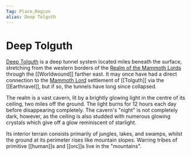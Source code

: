 ```yaml
---
Tag: Place,Region
alias: Deep Tolguth
---
```

# Deep Tolguth
[Deep Tolguth](https://pathfinderwiki.com/wiki/Deep_Tolguth) is a deep tunnel system located miles beneath the surface, stretching from the western borders of the [Realm of the Mammoth Lords](Realm-of-the-Mammoth-Lords) through the [[Worldwound]] farther east. It may once have had a direct connection to the [Mammoth Lord](Mammoth-Lord) settlement of [[Tolguth]] via the [[Earthnavel]], but if so, the tunnels have long since collapsed.

The realm is a vast cavern, lit by a brightly glowing light in the centre of its ceiling, two miles off the ground. The light burns for 12 hours each day before disappearing completely. The cavern's "night" is not completely dark, however, as the ceiling is also studded with numerous glowing crystals which give off a glow reminiscent of starlight.

Its interior terrain consists primarily of jungles, lakes, and swamps, whilst the ground at its perimeter rises like mountain slopes. Warring tribes of primitive [[human]]s and [[orc]]s live in the "mountains".
